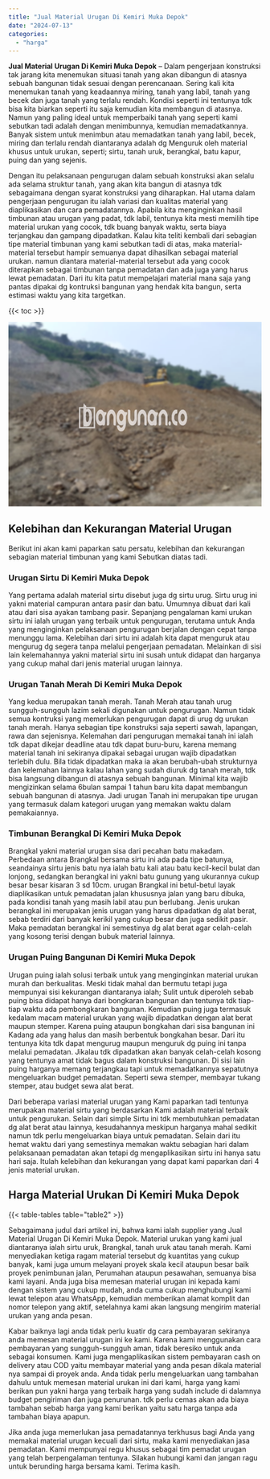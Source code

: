 ```yaml
---
title: "Jual Material Urugan Di Kemiri Muka Depok"
date: "2024-07-13"
categories: 
  - "harga"
---
```


**Jual Material Urugan Di Kemiri Muka Depok** – Dalam pengerjaan konstruksi tak jarang kita menemukan situasi tanah yang akan dibangun di atasnya sebuah bangunan tidak sesuai dengan perencanaan. Sering kali kita menemukan tanah yang keadaannya miring, tanah yang labil, tanah yang becek dan juga tanah yang terlalu rendah. Kondisi seperti ini tentunya tdk bisa kita biarkan seperti itu saja kemudian kita membangun di atasnya. Namun yang paling ideal untuk memperbaiki tanah yang seperti kami sebutkan tadi adalah dengan menimbunnya, kemudian memadatkannya. Banyak sistem untuk menimbun atau memadatkan tanah yang labil, becek, miring dan terlalu rendah diantaranya adalah dg Menguruk oleh material khusus untuk urukan, seperti; sirtu, tanah uruk, berangkal, batu kapur, puing dan yang sejenis.

Dengan itu pelaksanaan pengurugan dalam sebuah konstruksi akan selalu ada selama struktur tanah, yang akan kita bangun di atasnya tdk sebagaimana dengan syarat konstruksi yang diharapkan. Hal utama dalam pengerjaan pengurugan itu ialah variasi dan kualitas material yang diaplikasikan dan cara pemadatannya. Apabila kita menginginkan hasil timbunan atau urugan yang padat, tdk labil, tentunya kita mesti memilih tipe material urukan yang cocok, tdk buang banyak waktu, serta biaya terjangkau dan gampang dipadatkan. Kalau kita teliti kembali dari sebagian tipe material timbunan yang kami sebutkan tadi di atas, maka material-material tersebut hampir semuanya dapat dihasilkan sebagai material urukan. namun diantara material-material tersebut ada yang cocok diterapkan sebagai timbunan tanpa pemadatan dan ada juga yang harus lewat pemadatan. Dari itu kita patut mempelajari material mana saja yang pantas dipakai dg kontruksi bangunan yang hendak kita bangun, serta estimasi waktu yang kita targetkan.

{{< toc >}}

![Jual Material Urugan Di Kemiri Muka Depok](/images/jual-urugan-26.png)

## Kelebihan dan Kekurangan Material Urugan

Berikut ini akan kami paparkan satu persatu, kelebihan dan kekurangan sebagian material timbunan yang kami Sebutkan diatas tadi.

### Urugan Sirtu Di Kemiri Muka Depok

Yang pertama adalah material sirtu disebut juga dg sirtu urug. Sirtu urug ini yakni material campuran antara pasir dan batu. Umumnya dibuat dari kali atau dari sisa ayakan tambang pasir. Sepanjang pengalaman kami urukan sirtu ini ialah urugan yang terbaik untuk pengurugan, terutama untuk Anda yang menginginkan pelaksanaan pengurugan berjalan dengan cepat tanpa menunggu lama. Kelebihan dari sirtu ini adalah kita dapat menguruk atau mengurug dg segera tanpa melalui pengerjaan pemadatan. Melainkan di sisi lain kelemahannya yakni material sirtu ini susah untuk didapat dan harganya yang cukup mahal dari jenis material urugan lainnya.

### Urugan Tanah Merah Di Kemiri Muka Depok

Yang kedua merupakan tanah merah. Tanah Merah atau tanah urug sungguh-sungguh lazim sekali digunakan untuk pengurugan. Namun tidak semua kontruksi yang memerlukan pengurugan dapat di urug dg urukan tanah merah. Hanya sebagian tipe konstruksi saja seperti sawah, lapangan, rawa dan sejenisnya. Kelemahan dari pengurugan memakai tanah ini ialah tdk dapat dikejar deadline atau tdk dapat buru-buru, karena memang material tanah ini sekiranya dipakai sebagai urugan wajib dipadatkan terlebih dulu. Bila tidak dipadatkan maka ia akan berubah-ubah strukturnya dan kelemahan lainnya kalau lahan yang sudah diuruk dg tanah merah, tdk bisa langsung dibangun di atasnya sebuah bangunan. Minimal kita wajib mengizinkan selama 6bulan sampai 1 tahun baru kita dapat membangun sebuah bangunan di atasnya. Jadi urugan Tanah ini merupakan tipe urugan yang termasuk dalam kategori urugan yang memakan waktu dalam pemakaiannya.

### Timbunan Berangkal Di Kemiri Muka Depok

Brangkal yakni material urugan sisa dari pecahan batu makadam. Perbedaan antara Brangkal bersama sirtu ini ada pada tipe batunya, seandainya sirtu jenis batu nya ialah batu kali atau batu kecil-kecil bulat dan lonjong, sedangkan berangkal ini yakni batu gunung yang ukurannya cukup besar besar kisaran 3 sd 10cm. urugan Brangkal ini betul-betul layak diaplikasikan untuk pemadatan jalan khususnya jalan yang baru dibuka, pada kondisi tanah yang masih labil atau pun berlubang. Jenis urukan berangkal ini merupakan jenis urugan yang harus dipadatkan dg alat berat, sebab terdiri dari banyak kerikil yang cukup besar dan juga sedikit pasir. Maka pemadatan berangkal ini semestinya dg alat berat agar celah-celah yang kosong terisi dengan bubuk material lainnya.

### Urugan Puing Bangunan Di Kemiri Muka Depok

Urugan puing ialah solusi terbaik untuk yang menginginkan material urukan murah dan berkualitas. Meski tidak mahal dan bermutu tetapi juga mempunyai sisi kekurangan diantaranya ialah; Sulit untuk diperoleh sebab puing bisa didapat hanya dari bongkaran bangunan dan tentunya tdk tiap-tiap waktu ada pembongkaran bangunan. Kemudian puing juga termasuk kedalam macam material urukan yang wajib dipadatkan dengan alat berat maupun stemper. Karena puing ataupun bongkahan dari sisa bangunan ini Kadang ada yang halus dan masih berbentuk bongkahan besar. Dari itu tentunya kita tdk dapat mengurug maupun menguruk dg puing ini tanpa melalui pemadatan. Jikalau tdk dipadatkan akan banyak celah-celah kosong yang tentunya amat tidak bagus dalam konstruksi bangunan. Di sisi lain puing harganya memang terjangkau tapi untuk memadatkannya sepatutnya mengeluarkan budget pemadatan. Seperti sewa stemper, membayar tukang stemper, atau budget sewa alat berat.

Dari beberapa variasi material urugan yang Kami paparkan tadi tentunya merupakan material sirtu yang berdasarkan Kami adalah material terbaik untuk pengurukan. Selain dari simple Sirtu ini tdk membutuhkan pemadatan dg alat berat atau lainnya, kesudahannya meskipun harganya mahal sedikit namun tdk perlu mengeluarkan biaya untuk pemadatan. Selain dari itu hemat waktu dari yang semestinya memakan waktu sebagian hari dalam pelaksanaan pemadatan akan tetapi dg mengaplikasikan sirtu ini hanya satu hari saja. Itulah kelebihan dan kekurangan yang dapat kami paparkan dari 4 jenis material urukan.

## Harga Material Urukan Di Kemiri Muka Depok

{{< table-tables table="table2" >}}

Sebagaimana judul dari artikel ini, bahwa kami ialah supplier yang Jual Material Urugan Di Kemiri Muka Depok. Material urukan yang kami jual diantaranya ialah sirtu uruk, Brangkal, tanah uruk atau tanah merah. Kami menyediakan ketiga ragam material tersebut dg kuantitas yang cukup banyak, kami juga umum melayani proyek skala kecil ataupun besar baik proyek penimbunan jalan, Perumahan ataupun pesawahan, semuanya bisa kami layani. Anda juga bisa memesan material urugan ini kepada kami dengan sistem yang cukup mudah, anda cuma cukup menghubungi kami lewat telepon atau WhatsApp, kemudian memberikan alamat komplit dan nomor telepon yang aktif, setelahnya kami akan langsung mengirim material urukan yang anda pesan.

Kabar baiknya lagi anda tidak perlu kuatir dg cara pembayaran sekiranya anda memesan material urugan ini ke kami. Karena kami menggunakan cara pembayaran yang sungguh-sungguh aman, tidak beresiko untuk anda sebagai konsumen. Kami juga mengaplikasikan sistem pembayaran cash on delivery atau COD yaitu membayar material yang anda pesan dikala material nya sampai di proyek anda. Anda tidak perlu mengeluarkan uang tambahan dahulu untuk memesan material urukan ini dari kami, harga yang kami berikan pun yakni harga yang terbaik harga yang sudah include di dalamnya budget pengiriman dan juga penurunan. tdk perlu cemas akan ada biaya tambahan sebab harga yang kami berikan yaitu satu harga tanpa ada tambahan biaya apapun.

Jika anda juga memerlukan jasa pemadatannya terkhusus bagi Anda yang memakai material urugan kecuali dari sirtu, maka kami menyediakan jasa pemadatan. Kami mempunyai regu khusus sebagai tim pemadat urugan yang telah berpengalaman tentunya. Silakan hubungi kami dan jangan ragu untuk berunding harga bersama kami. Terima kasih.
